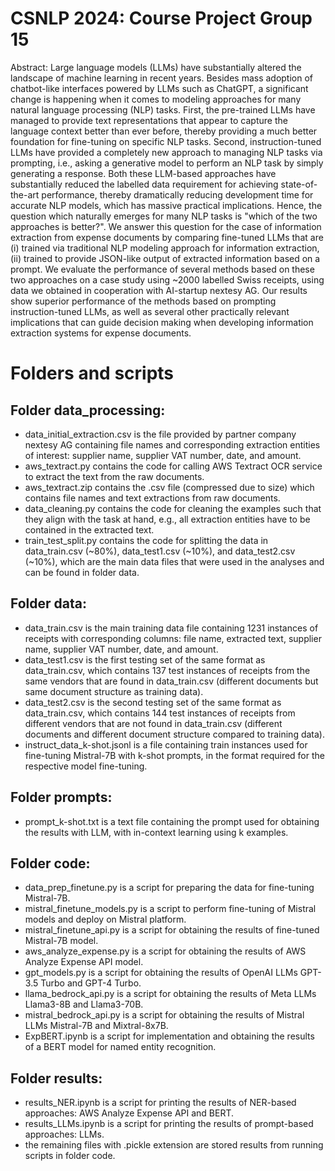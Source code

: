 # CSNLP 2024: Course Project Group 15

Abstract: Large language models (LLMs) have substantially altered the landscape of machine learning in recent years. Besides mass adoption of chatbot-like interfaces powered by LLMs such as ChatGPT, a significant change is happening when it comes to modeling approaches for many natural language processing (NLP) tasks. First, the pre-trained LLMs have managed to provide text representations that appear to capture the language context better than ever before, thereby providing a much better foundation for fine-tuning on specific NLP tasks. Second, instruction-tuned LLMs have provided a completely new approach to managing NLP tasks via prompting, i.e., asking a generative model to perform an NLP task by simply generating a response. Both these LLM-based approaches have substantially reduced the labelled data requirement for achieving state-of-the-art performance, thereby dramatically reducing development time for accurate NLP models, which has massive practical implications. Hence, the question which naturally emerges for many NLP tasks is "which of the two approaches is better?". We answer this question for the case of information extraction from expense documents by comparing fine-tuned LLMs that are (i) trained via traditional NLP modeling approach for information extraction, (ii) trained to provide JSON-like output of extracted information based on a prompt. We evaluate the performance of several methods based on these two approaches on a case study using ~2000 labelled Swiss receipts, using data we obtained in cooperation with AI-startup nextesy AG. Our results show superior performance of the methods based on prompting instruction-tuned LLMs, as well as several other practically relevant implications that can guide decision making when developing information extraction systems for expense documents.

# Folders and scripts

## Folder data_processing:

- data_initial_extraction.csv is the file provided by partner company nextesy AG containing file names and corresponding extraction entities of interest: supplier name, supplier VAT number, date, and amount. 
- aws_textract.py contains the code for calling AWS Textract OCR service to extract the text from the raw documents.
- aws_textract.zip contains the .csv file (compressed due to size) which contains file names and text extractions from raw documents.
- data_cleaning.py contains the code for cleaning the examples such that they align with the task at hand, e.g., all extraction entities have to be contained in the extracted text.
- train_test_split.py contains the code for splitting the data in data_train.csv (~80%), data_test1.csv (~10%), and data_test2.csv (~10%), which are the main data files that were used in the analyses and can be found in folder data.

## Folder data:

- data_train.csv is the main training data file containing 1231 instances of receipts with corresponding columns: file name, extracted text, supplier name, supplier VAT number, date, and amount.
- data_test1.csv is the first testing set of the same format as data_train.csv, which contains 137 test instances of receipts from the same vendors that are found in data_train.csv (different documents but same document structure as training data).
- data_test2.csv is the second testing set of the same format as data_train.csv, which contains 144 test instances of receipts from different vendors that are not found in data_train.csv (different documents and different document structure compared to training data).
- instruct_data_k-shot.jsonl is a file containing train instances used for fine-tuning Mistral-7B with k-shot prompts, in the format required for the respective model fine-tuning.

## Folder prompts:

- prompt_k-shot.txt is a text file containing the prompt used for obtaining the results with LLM, with in-context learning using k examples.

## Folder code:

- data_prep_finetune.py is a script for preparing the data for fine-tuning Mistral-7B.
- mistral_finetune_models.py is a script to perform fine-tuning of Mistral models and deploy on Mistral platform.
- mistral_finetune_api.py is a script for obtaining the results of fine-tuned Mistral-7B model.
- aws_analyze_expense.py is a script for obtaining the results of AWS Analyze Expense API model.
- gpt_models.py is a script for obtaining the results of OpenAI LLMs GPT-3.5 Turbo and GPT-4 Turbo.
- llama_bedrock_api.py is a script for obtaining the results of Meta LLMs Llama3-8B and Llama3-70B.
- mistral_bedrock_api.py is a script for obtaining the results of Mistral LLMs Mistral-7B and Mixtral-8x7B.
- ExpBERT.ipynb is a script for implementation and obtaining the results of a BERT model for named entity recognition. 

## Folder results:

- results_NER.ipynb is a script for printing the results of NER-based approaches: AWS Analyze Expense API and BERT.
- results_LLMs.ipynb is a script for printing the results of prompt-based approaches: LLMs.
- the remaining files with .pickle extension are stored results from running scripts in folder code. 

